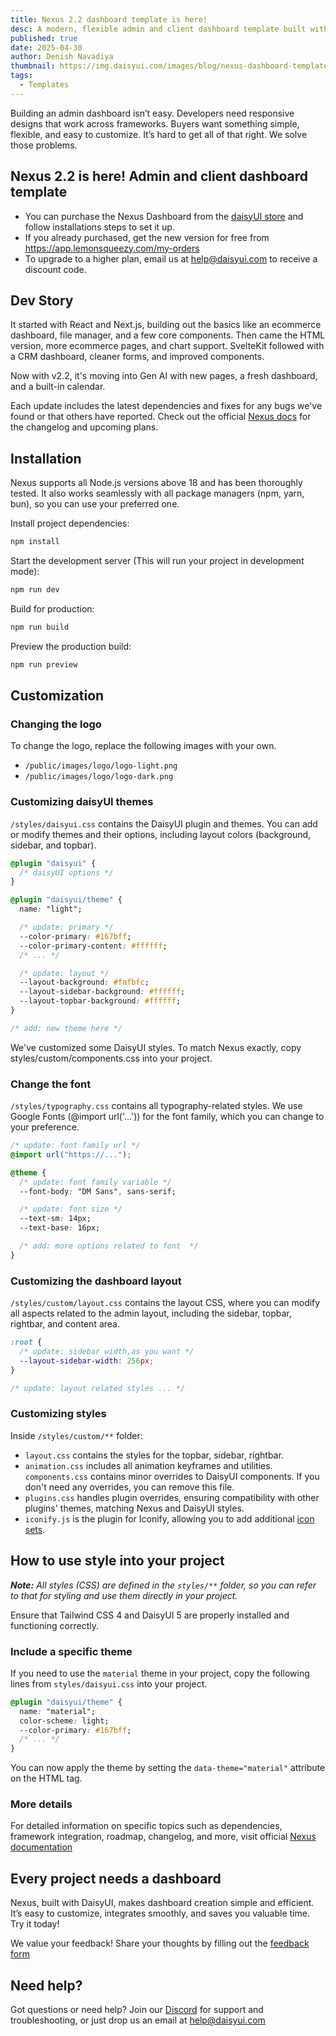 ```yaml
---
title: Nexus 2.2 dashboard template is here!
desc: A modern, flexible admin and client dashboard template built with daisyUI. Clean, responsive, and easy to customize and integrate.
published: true
date: 2025-04-30
author: Denish Navadiya
thumbnail: https://img.daisyui.com/images/blog/nexus-dashboard-template-thumbnail.webp
tags:
  - Templates
---
```


<script>
  import Translate from "$components/Translate.svelte"
</script>

Building an admin dashboard isn’t easy. Developers need responsive designs that work across frameworks. Buyers want something simple, flexible, and easy to customize. It’s hard to get all of that right. We solve those problems.

## Nexus 2.2 is here! Admin and client dashboard template

- You can purchase the Nexus Dashboard from the [daisyUI store](https://daisyui.com/store/244268/) and follow installations steps to set it up.
- If you already purchased, get the new version for free from https://app.lemonsqueezy.com/my-orders
- To upgrade to a higher plan, email us at help@daisyui.com to receive a discount code.

## Dev Story

It started with React and Next.js, building out the basics like an ecommerce dashboard, file manager, and a few core components. Then came the HTML version, more ecommerce pages, and chart support.
SvelteKit followed with a CRM dashboard, cleaner forms, and improved components.

Now with v2.2, it's moving into Gen AI with new pages, a fresh dashboard, and a built-in calendar.

Each update includes the latest dependencies and fixes for any bugs we've found or that others have reported. Check out the official [Nexus docs](https://nexus.daisyui.com/docs/) for the changelog and upcoming plans.

## Installation

Nexus supports all Node.js versions above 18 and has been thoroughly tested. It also works seamlessly with all package managers (npm, yarn, bun), so you can use your preferred one.

Install project dependencies:

```bash
npm install
```

Start the development server (This will run your project in development mode):

```bash
npm run dev
```

Build for production:

```bash
npm run build
```

Preview the production build:

```bash
npm run preview
```

## Customization

### Changing the logo

To change the logo, replace the following images with your own.

- `/public/images/logo/logo-light.png`
- `/public/images/logo/logo-dark.png`

### Customizing daisyUI themes

`/styles/daisyui.css` contains the DaisyUI plugin and themes. You can add or modify themes and their options, including layout colors (background, sidebar, and topbar).

```css
@plugin "daisyui" {
  /* daisyUI options */
}

@plugin "daisyui/theme" {
  name: "light";

  /* update: primary */
  --color-primary: #167bff;
  --color-primary-content: #ffffff;
  /* ... */

  /* update: layout */
  --layout-background: #fafbfc;
  --layout-sidebar-background: #ffffff;
  --layout-topbar-background: #ffffff;
}

/* add: new theme here */
```

We've customized some DaisyUI styles. To match Nexus exactly, copy styles/custom/components.css into your project.

### Change the font

`/styles/typography.css` contains all typography-related styles. We use Google Fonts (@import url('...')) for the font family, which you can change to your preference.

```css
/* update: font family url */
@import url("https://...");

@theme {
  /* update: font family variable */
  --font-body: "DM Sans", sans-serif;

  /* update: font size */
  --text-sm: 14px;
  --text-base: 16px;

  /* add: more options related to font  */
}
```

### Customizing the dashboard layout

`/styles/custom/layout.css` contains the layout CSS, where you can modify all aspects related to the admin layout, including the sidebar, topbar, rightbar, and content area.

```css
:root {
  /* update: sidebar width,as you want */
  --layout-sidebar-width: 256px;
}

/* update: layout related styles ... */
```

### Customizing styles

Inside `/styles/custom/**` folder:

- `layout.css` contains the styles for the topbar, sidebar, rightbar.
- `animation.css` includes all animation keyframes and utilities.
  `components.css` contains minor overrides to DaisyUI components. If you don't need any overrides, you can remove this file.
- `plugins.css` handles plugin overrides, ensuring compatibility with other plugins' themes, matching Nexus and DaisyUI styles.
- `iconify.js` is the plugin for Iconify, allowing you to add additional [icon sets](https://icon-sets.iconify.design/).

## How to use style into your project

_**Note:** All styles (CSS) are defined in the `styles/**` folder, so you can refer to that for styling and use them directly in your project._

Ensure that Tailwind CSS 4 and DaisyUI 5 are properly installed and functioning correctly.

### Include a specific theme

If you need to use the `material` theme in your project, copy the following lines from `styles/daisyui.css` into your project.

```css
@plugin "daisyui/theme" {
  name: "material";
  color-scheme: light;
  --color-primary: #167bff;
  /* ... */
}
```

You can now apply the theme by setting the `data-theme="material"` attribute on the HTML tag.

### More details

For detailed information on specific topics such as dependencies, framework integration, roadmap, changelog, and more, visit official [Nexus documentation](https://nexus.daisyui.com/docs/)

## Every project needs a dashboard

Nexus, built with DaisyUI, makes dashboard creation simple and efficient. It’s easy to customize, integrates smoothly, and saves you valuable time. Try it today!

We value your feedback! Share your thoughts by filling out the [feedback form](https://forms.gle/byxiWEUw6SM84AXA9)

## Need help?

Got questions or need help? Join our [Discord](https://daisyui.com/discord/) for support and troubleshooting, or just drop us an email at help@daisyui.com
